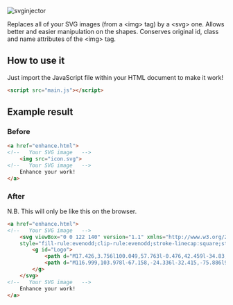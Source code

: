 ![svginjector](https://user-images.githubusercontent.com/44942598/116723245-9787e980-a9df-11eb-8ac0-0b480b0c90b3.png)

Replaces all of your SVG images (from a \<img> tag) by a \<svg> one. Allows better and easier manipulation on the shapes. Conserves original id, class and name attributes of the \<img> tag.

## How to use it

Just import the JavaScript file within your HTML document to make it work!

```html
<script src="main.js"></script>
```

## Example result

### Before

```html
<a href="enhance.html">
<!--   Your SVG image   -->
    <img src="icon.svg">
<!--   Your SVG image   -->
    Enhance your work!
</a>
```

### After

N.B. This will only be like this on the browser.

```html
<a href="enhance.html">
<!--   Your SVG image   -->
    <svg viewBox="0 0 122 140" version="1.1" xmlns="http://www.w3.org/2000/svg" xmlns:xlink="http://www.w3.org/1999/xlink"
    style="fill-rule:evenodd;clip-rule:evenodd;stroke-linecap:square;stroke-miterlimit:1.5;">
        <g id="Logo">
            <path d="M17.426,3.756l100.049,57.763l-0.476,42.459l-34.83,31.837l-51.42,-11.287l-26.993,-60.477l46.085,15.591l-32.415,-75.886Z" style="fill:#fff;stroke:#fb9500;stroke-width:4.17px;"></path>
            <path d="M116.999,103.978l-67.158,-24.336l-32.415,-75.886l99.573,100.222Z" style="fill:#fff;stroke:#fb9500;stroke-width:4.17px;"></path>
        </g>
    </svg>
<!--   Your SVG image   -->
    Enhance your work!
</a>
```
